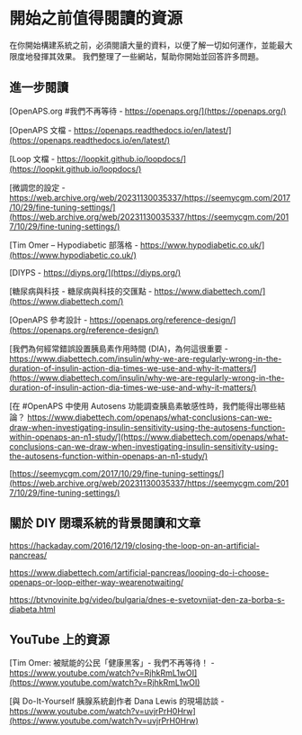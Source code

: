 # 開始之前值得閱讀的資源

在你開始構建系統之前，必須閱讀大量的資料，以便了解一切如何運作，並能最大限度地發揮其效果。 我們整理了一些網站，幫助你開始並回答許多問題。

## 進一步閱讀

[OpenAPS.org #我們不再等待 - https://openaps.org/](https://openaps.org/)

[OpenAPS 文檔 - https://openaps.readthedocs.io/en/latest/](https://openaps.readthedocs.io/en/latest/)

[Loop 文檔 - https://loopkit.github.io/loopdocs/](https://loopkit.github.io/loopdocs/)

[微調您的設定 - https://web.archive.org/web/20231130035337/https://seemycgm.com/2017/10/29/fine-tuning-settings/](https://web.archive.org/web/20231130035337/https://seemycgm.com/2017/10/29/fine-tuning-settings/)

[Tim Omer – Hypodiabetic 部落格 - https://www.hypodiabetic.co.uk/](https://www.hypodiabetic.co.uk/)

[DIYPS - https://diyps.org/](https://diyps.org/)

[糖尿病與科技 - 糖尿病與科技的交匯點 - https://www.diabettech.com/](https://www.diabettech.com/)

[OpenAPS 參考設計 - https://openaps.org/reference-design/](https://openaps.org/reference-design/)

[我們為何經常錯誤設置胰島素作用時間 (DIA)，為何這很重要 - https://www.diabettech.com/insulin/why-we-are-regularly-wrong-in-the-duration-of-insulin-action-dia-times-we-use-and-why-it-matters/](https://www.diabettech.com/insulin/why-we-are-regularly-wrong-in-the-duration-of-insulin-action-dia-times-we-use-and-why-it-matters/)

[在 #OpenAPS 中使用 Autosens 功能調查胰島素敏感性時，我們能得出哪些結論？ https://www.diabettech.com/openaps/what-conclusions-can-we-draw-when-investigating-insulin-sensitivity-using-the-autosens-function-within-openaps-an-n1-study/](https://www.diabettech.com/openaps/what-conclusions-can-we-draw-when-investigating-insulin-sensitivity-using-the-autosens-function-within-openaps-an-n1-study/)

[https://seemycgm.com/2017/10/29/fine-tuning-settings/](https://web.archive.org/web/20231130035337/https://seemycgm.com/2017/10/29/fine-tuning-settings/)

## 關於 DIY 閉環系統的背景閱讀和文章

<https://hackaday.com/2016/12/19/closing-the-loop-on-an-artificial-pancreas/>

<https://www.diabettech.com/artificial-pancreas/looping-do-i-choose-openaps-or-loop-either-way-wearenotwaiting/>

<https://btvnovinite.bg/video/bulgaria/dnes-e-svetovnijat-den-za-borba-s-diabeta.html>

## YouTube 上的資源

[Tim Omer: 被賦能的公民「健康黑客」- 我們不再等待！ - https://www.youtube.com/watch?v=RjhkRmL1wOI](https://www.youtube.com/watch?v=RjhkRmL1wOI)

[與 Do-It-Yourself 胰腺系統創作者 Dana Lewis 的現場訪談 - https://www.youtube.com/watch?v=uvjrPrH0Hrw](https://www.youtube.com/watch?v=uvjrPrH0Hrw)